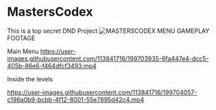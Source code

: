 # MastersCodex
This is a top secret DND Project
![MASTERSCODEX MENU](https://user-images.githubusercontent.com/113841716/199691268-02998909-fbb4-41cd-9569-ef30c748bd49.PNG)
GAMEPLAY FOOTAGE



Main Menu
https://user-images.githubusercontent.com/113841716/199703935-6fa447e4-dcc5-405b-86e6-f464dfcf3493.mp4

Inside the levels




https://user-images.githubusercontent.com/113841716/199704057-c196a0b9-bcbb-4f12-8001-55e7895d42c4.mp4



